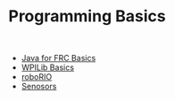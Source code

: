 # Programming Basics

<br>

- [Java for FRC Basics]()
- [WPILib Basics]()
- [roboRIO]()
- [Senosors]()
